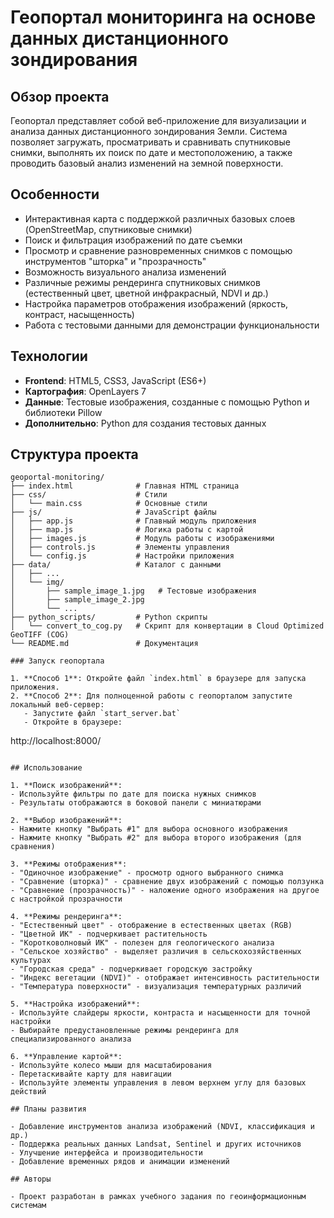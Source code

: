 # Геопортал мониторинга на основе данных дистанционного зондирования

## Обзор проекта

Геопортал представляет собой веб-приложение для визуализации и анализа данных дистанционного зондирования Земли. Система позволяет загружать, просматривать и сравнивать спутниковые снимки, выполнять их поиск по дате и местоположению, а также проводить базовый анализ изменений на земной поверхности.

## Особенности

- Интерактивная карта с поддержкой различных базовых слоев (OpenStreetMap, спутниковые снимки)
- Поиск и фильтрация изображений по дате съемки
- Просмотр и сравнение разновременных снимков с помощью инструментов "шторка" и "прозрачность"
- Возможность визуального анализа изменений
- Различные режимы рендеринга спутниковых снимков (естественный цвет, цветной инфракрасный, NDVI и др.)
- Настройка параметров отображения изображений (яркость, контраст, насыщенность)
- Работа с тестовыми данными для демонстрации функциональности

## Технологии

- **Frontend**: HTML5, CSS3, JavaScript (ES6+)
- **Картография**: OpenLayers 7
- **Данные**: Тестовые изображения, созданные с помощью Python и библиотеки Pillow
- **Дополнительно**: Python для создания тестовых данных

## Структура проекта

```
geoportal-monitoring/
├── index.html              # Главная HTML страница
├── css/                    # Стили
│   └── main.css            # Основные стили
├── js/                     # JavaScript файлы
│   ├── app.js              # Главный модуль приложения
│   ├── map.js              # Логика работы с картой
│   ├── images.js           # Модуль работы с изображениями
│   ├── controls.js         # Элементы управления
│   └── config.js           # Настройки приложения
├── data/                   # Каталог с данными
│   ├── ...
│   └── img/                
│       ├── sample_image_1.jpg   # Тестовые изображения
│       ├── sample_image_2.jpg
│       └── ...
├── python_scripts/         # Python скрипты
│   └── convert_to_cog.py   # Скрипт для конвертации в Cloud Optimized GeoTIFF (COG)
└── README.md               # Документация

### Запуск геопортала

1. **Способ 1**: Откройте файл `index.html` в браузере для запуска приложения.
2. **Способ 2**: Для полноценной работы с геопорталом запустите локальный веб-сервер:
   - Запустите файл `start_server.bat`
   - Откройте в браузере:
   ```
   http://localhost:8000/
   ```

## Использование

1. **Поиск изображений**:
   - Используйте фильтры по дате для поиска нужных снимков
   - Результаты отображаются в боковой панели с миниатюрами

2. **Выбор изображений**:
   - Нажмите кнопку "Выбрать #1" для выбора основного изображения
   - Нажмите кнопку "Выбрать #2" для выбора второго изображения (для сравнения)

3. **Режимы отображения**:
   - "Одиночное изображение" - просмотр одного выбранного снимка
   - "Сравнение (шторка)" - сравнение двух изображений с помощью ползунка
   - "Сравнение (прозрачность)" - наложение одного изображения на другое с настройкой прозрачности

4. **Режимы рендеринга**:
   - "Естественный цвет" - отображение в естественных цветах (RGB)
   - "Цветной ИК" - подчеркивает растительность
   - "Коротковолновый ИК" - полезен для геологического анализа
   - "Сельское хозяйство" - выделяет различия в сельскохозяйственных культурах
   - "Городская среда" - подчеркивает городскую застройку
   - "Индекс вегетации (NDVI)" - отображает интенсивность растительности
   - "Температура поверхности" - визуализация температурных различий

5. **Настройка изображений**:
   - Используйте слайдеры яркости, контраста и насыщенности для точной настройки
   - Выбирайте предустановленные режимы рендеринга для специализированного анализа

6. **Управление картой**:
   - Используйте колесо мыши для масштабирования
   - Перетаскивайте карту для навигации
   - Используйте элементы управления в левом верхнем углу для базовых действий

## Планы развития

- Добавление инструментов анализа изображений (NDVI, классификация и др.)
- Поддержка реальных данных Landsat, Sentinel и других источников
- Улучшение интерфейса и производительности
- Добавление временных рядов и анимации изменений

## Авторы

- Проект разработан в рамках учебного задания по геоинформационным системам
 